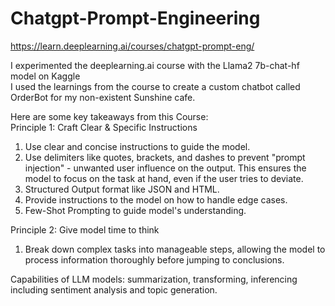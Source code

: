 # Chatgpt-Prompt-Engineering
https://learn.deeplearning.ai/courses/chatgpt-prompt-eng/

I experimented the deeplearning.ai course with the Llama2 7b-chat-hf model on Kaggle <br>
I used the learnings from the course to create a custom chatbot called OrderBot for my non-existent Sunshine cafe. <br>

Here are some key takeaways from this Course: <br>
Principle 1: Craft Clear & Specific Instructions <br>
1. Use clear and concise instructions to guide the model. <br>
2. Use delimiters like quotes, brackets, and dashes to prevent "prompt injection" - unwanted user influence on the output. This ensures the model to focus on the task at hand, even if the user tries to deviate. <br>
3. Structured Output format like JSON and HTML. <br>
4. Provide instructions to the model on how to handle edge cases. <br>
5. Few-Shot Prompting to guide model's understanding. <br>

Principle 2: Give model time to think <br>
1. Break down complex tasks into manageable steps, allowing the model to process information thoroughly before jumping to conclusions. <br>

Capabilities of LLM models: summarization, transforming, inferencing including sentiment analysis and topic generation.
